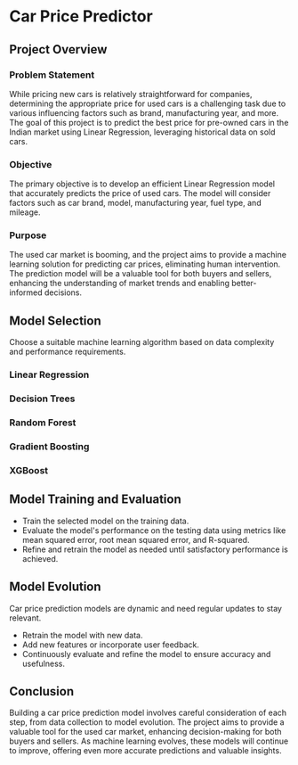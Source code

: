 # Car Price Predictor

## Project Overview

### Problem Statement

While pricing new cars is relatively straightforward for companies, determining the appropriate price for used cars is a challenging task due to various influencing factors such as brand, manufacturing year, and more. The goal of this project is to predict the best price for pre-owned cars in the Indian market using Linear Regression, leveraging historical data on sold cars.

### Objective

The primary objective is to develop an efficient Linear Regression model that accurately predicts the price of used cars. The model will consider factors such as car brand, model, manufacturing year, fuel type, and mileage.

### Purpose

The used car market is booming, and the project aims to provide a machine learning solution for predicting car prices, eliminating human intervention. The prediction model will be a valuable tool for both buyers and sellers, enhancing the understanding of market trends and enabling better-informed decisions.



## Model Selection
Choose a suitable machine learning algorithm based on data complexity and performance requirements.

### Linear Regression

### Decision Trees


### Random Forest

### Gradient Boosting

### XGBoost


## Model Training and Evaluation

- Train the selected model on the training data.
- Evaluate the model's performance on the testing data using metrics like mean squared error, root mean squared error, and R-squared.
- Refine and retrain the model as needed until satisfactory performance is achieved.

## Model Evolution

Car price prediction models are dynamic and need regular updates to stay relevant.

- Retrain the model with new data.
- Add new features or incorporate user feedback.
- Continuously evaluate and refine the model to ensure accuracy and usefulness.

## Conclusion

Building a car price prediction model involves careful consideration of each step, from data collection to model evolution. The project aims to provide a valuable tool for the used car market, enhancing decision-making for both buyers and sellers. As machine learning evolves, these models will continue to improve, offering even more accurate predictions and valuable insights.
